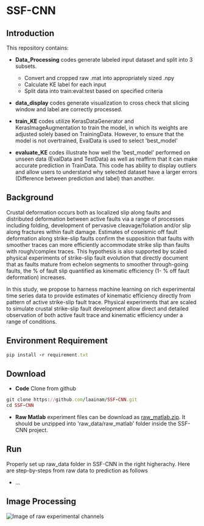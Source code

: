 # SSF-CNN

## Introduction 
This repository contains: 
- **Data_Processing** codes generate labeled input dataset and split into 3 subsets.
    * Convert and cropped raw .mat into appropriately sized .npy 
    * Calculate KE label for each input
    * Split data into train:eval:test based on specified criteria 

- **data_display** codes generate visualization to cross check that slicing window and label are correctly processed. 
- **train_KE** codes utilize KerasDataGenerator and KerasImageAugmentation to train the model, in which its weights are adjusted solely based on TrainingData. However, to ensure that the model is not overtrained, EvalData is used to select 'best_model'
- **evaluate_KE** codes illustrate how well the 'best_model' performed on unseen data (EvalData and TestData) as well as reaffirm that it can make accurate prediction in TrainData. This code has ability to display outliers and allow users to understand why selected dataset have a larger errors (Difference between prediction and label) than another. 


## Background
Crustal deformation occurs both as localized slip along faults and distributed deformation between active faults via a range of processes including folding, development of pervasive cleavage/foliation and/or slip along fractures within fault damage. Estimates of coseismic off fault deformation along strike-slip faults confirm the supposition that faults with smoother traces can more efficiently accommodate strike slip than faults with rough/complex traces. This hypothesis is also supported by scaled physical experiments of strike-slip fault evolution that directly document that as faults mature from echelon segments to smoother through-going faults, the % of fault slip quantified as kinematic efficiency (1- % off fault deformation) increases. 

In this study, we propose to harness machine learning on rich experimental time series data to provide estimates of kinematic efficiency directly from pattern of active strike-slip fault trace. Physical experiments that are scaled to simulate crustal strike-slip fault development allow direct and detailed observation of both active fault trace and kinematic efficiency under a range of conditions.

## Environment Requirement 
```ruby
pip install -r requirement.txt
```

## Download
- **Code** Clone from github
```ruby
git clone https://github.com/laainam/SSF-CNN.git
cd SSF-CNN
```
- **Raw Matlab** experiment files can be download as [raw_matlab.zip](https://drive.google.com/file/d/1qWxvNuwICb0-evqktYHDmKgWw5Hf-URi/view?usp=sharing). It should be unzipped into 'raw_data/raw_matlab' folder inside the SSF-CNN project.

## Run
Properly set up raw_data folder in SSF-CNN in the right higherachy. Here are step-by-steps from raw data to prediction as follows
- ...

## Image Processing

![Image of raw experimental channels](https://github.com/laainam/SSF-CNN/blob/master/image/raw_exp_img.png)

